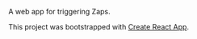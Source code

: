 A web app for triggering Zaps.

This project was bootstrapped with [Create React App](https://github.com/facebookincubator/create-react-app).